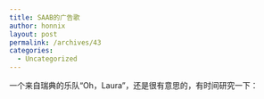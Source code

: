 ```yaml
---
title: SAAB的广告歌
author: honnix
layout: post
permalink: /archives/43
categories:
  - Uncategorized
---
```

一个来自瑞典的乐队“Oh，Laura”，还是很有意思的，有时间研究一下：